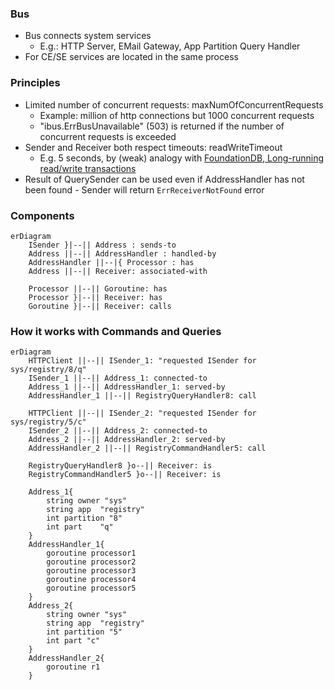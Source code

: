 ### Bus

- Bus connects system services
  - E.g.: HTTP Server, EMail Gateway, App Partition Query Handler
- For CE/SE services are located in the same process

### Principles

- Limited number of concurrent requests: maxNumOfConcurrentRequests
  - Example: million of http connections but 1000 concurrent requests
  - "ibus.ErrBusUnavailable" (503) is returned if the number of concurrent requests is exceeded
- Sender and Receiver both respect timeouts: readWriteTimeout
  - E.g. 5 seconds, by (weak) analogy with [FoundationDB, Long-running read/write transactions](https://apple.github.io/foundationdb/anti-features.html)
- Result of QuerySender can be used even if AddressHandler has not been found - Sender will return `ErrReceiverNotFound` error

### Components

```mermaid
erDiagram
    ISender }|--|| Address : sends-to
    Address ||--|| AddressHandler : handled-by
    AddressHandler ||--|{ Processor : has
    Address ||--|| Receiver: associated-with

    Processor ||--|| Goroutine: has
    Processor }|--|| Receiver: has
    Goroutine }|--|| Receiver: calls    
```

### How it works with Commands and Queries

```mermaid
erDiagram
    HTTPClient ||--|| ISender_1: "requested ISender for sys/registry/8/q"
    ISender_1 ||--|| Address_1: connected-to
    Address_1 ||--|| AddressHandler_1: served-by
    AddressHandler_1 ||--|| RegistryQueryHandler8: call

    HTTPClient ||--|| ISender_2: "requested ISender for sys/registry/5/с"
    ISender_2 ||--|| Address_2: connected-to
    Address_2 ||--|| AddressHandler_2: served-by
    AddressHandler_2 ||--|| RegistryCommandHandler5: call

    RegistryQueryHandler8 }o--|| Receiver: is
    RegistryCommandHandler5 }o--|| Receiver: is

    Address_1{
        string owner "sys"
        string app  "registry"
        int partition "8"
        int part    "q" 
    }
    AddressHandler_1{
        goroutine processor1
        goroutine processor2
        goroutine processor3
        goroutine processor4
        goroutine processor5
    }
    Address_2{
        string owner "sys"
        string app  "registry"
        int partition "5"
        int part "c"
    } 
    AddressHandler_2{
        goroutine r1
    }    
```